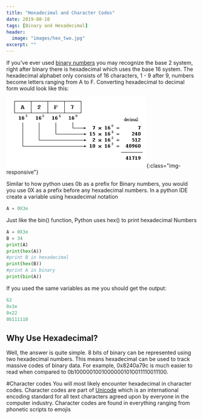 ```yaml
---
title: "Hexadecimal and Character Codes"
date: 2019-08-10
tags: [Binary and Hexadecimal]
header:
  image: "images/hex_two.jpg"
excerpt: ""
---
```

If you've ever used [binary numbers](https://patchyst.github.io/binaryintro/) you may recognize the base 2 system, right after binary there is hexadecimal which uses the base 16 system. The hexadecimal alphabet only consists of 16 characters, 1 - 9 after 9, numbers become letters ranging from A to F. Converting hexadecimal to decimal form would look like this:

![hexadecimal-conversion](/images/base_hex.jpg){:class="img-responsive"}

Similar to how python uses 0b as a prefix for Binary numbers, you would you use 0X as a prefix before any hexadecimal numbers. In a python IDE create a variable using hexadecimal notation
```python
A = 0X3e
```
Just like the bin() function, Python uses hex() to print hexadecimal Numbers
```python
A = 0X3e
B = 34
print(A)
print(hex(A))
#print B in hexadecimal
print(hex(B))
#print A in binary
print(bin(A))
```
If you used the same variables as me you should get the output:
```python
62
0x3e
0x22
0b111110
```
## Why Use Hexadecimal?
Well, the answer is quite simple. 8 bits of binary can be represented using two hexadecimal numbers. This means hexadecimal can be used to track massive codes of binary data. For example, 0x8240a79c is much easier to read when compared to 0b10000010010000001010011110011100.

#Character codes
You will most likely encounter hexadecimal in character codes. Character codes are part of [Unicode](https://patchyst.github.io/binaryintro/) which is an international encoding standard for all text characters agreed upon by everyone in the computer industry. Character codes are found in everything ranging from phonetic scripts to emojis 

